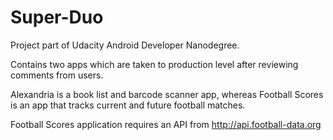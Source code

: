 # Super-Duo

Project part of Udacity Android Developer Nanodegree.

Contains two apps which are taken to production level after reviewing comments from users.

Alexandria is a book list and barcode scanner app, whereas Football Scores is an app that tracks current and future football matches.

Football Scores application requires an API from http://api.football-data.org


